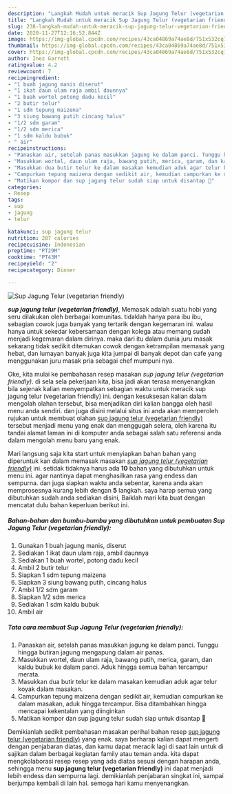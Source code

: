 ```yaml
---
description: "Langkah Mudah untuk meracik Sup Jagung Telur (vegetarian friendly), Enak"
title: "Langkah Mudah untuk meracik Sup Jagung Telur (vegetarian friendly), Enak"
slug: 238-langkah-mudah-untuk-meracik-sup-jagung-telur-vegetarian-friendly-enak
date: 2020-11-27T12:16:52.844Z
image: https://img-global.cpcdn.com/recipes/43ca04869a74ae8d/751x532cq70/sup-jagung-telur-vegetarian-friendly-foto-resep-utama.jpg
thumbnail: https://img-global.cpcdn.com/recipes/43ca04869a74ae8d/751x532cq70/sup-jagung-telur-vegetarian-friendly-foto-resep-utama.jpg
cover: https://img-global.cpcdn.com/recipes/43ca04869a74ae8d/751x532cq70/sup-jagung-telur-vegetarian-friendly-foto-resep-utama.jpg
author: Inez Garrett
ratingvalue: 4.2
reviewcount: 7
recipeingredient:
- "1 buah jagung manis diserut"
- "1 ikat daun ulam raja ambil daunnya"
- "1 buah wortel potong dadu kecil"
- "2 butir telur"
- "1 sdm tepung maizena"
- "3 siung bawang putih cincang halus"
- "1/2 sdm garam"
- "1/2 sdm merica"
- "1 sdm kaldu bubuk"
- " air"
recipeinstructions:
- "Panaskan air, setelah panas masukkan jagung ke dalam panci. Tunggu hingga butiran jagung mengapung dalam air panas."
- "Masukkan wortel, daun ulam raja, bawang putih, merica, garam, dan kaldu bubuk ke dalam panci. Aduk hingga semua bahan tercampur merata."
- "Masukkan dua butir telur ke dalam masakan kemudian aduk agar telur koyak dalam masakan."
- "Campurkan tepung maizena dengan sedikit air, kemudian campurkan ke dalam masakan, aduk hingga tercampur. Bisa ditambahkan hingga mencapai kekentalan yang diinginkan"
- "Matikan kompor dan sup jagung telur sudah siap untuk disantap 🥰"
categories:
- Resep
tags:
- sup
- jagung
- telur

katakunci: sup jagung telur 
nutrition: 287 calories
recipecuisine: Indonesian
preptime: "PT29M"
cooktime: "PT43M"
recipeyield: "2"
recipecategory: Dinner

---
```



![Sup Jagung Telur (vegetarian friendly)](https://img-global.cpcdn.com/recipes/43ca04869a74ae8d/751x532cq70/sup-jagung-telur-vegetarian-friendly-foto-resep-utama.jpg)

<b><i>sup jagung telur (vegetarian friendly)</i></b>, Memasak adalah suatu hobi yang seru dilakukan oleh berbagai komunitas. tidaklah hanya para ibu ibu, sebagian cowok juga banyak yang tertarik dengan kegemaran ini. walau hanya untuk sekedar kebersamaan dengan kolega atau memang sudah menjadi kegemaran dalam dirinya. maka dari itu dalam dunia juru masak sekarang tidak sedikit ditemukan cowok dengan ketrampilan memasak yang hebat, dan lumayan banyak juga kita jumpai di banyak depot dan cafe yang menggunakan juru masak pria sebagai chef mumpuni nya.

Oke, kita mulai ke pembahasan resep masakan <i>sup jagung telur (vegetarian friendly)</i>. di sela sela pekerjaan kita, bisa jadi akan terasa menyenangkan bila sejenak kalian menyempatkan sebagian waktu untuk meracik sup jagung telur (vegetarian friendly) ini. dengan kesuksesan kalian dalam mengolah olahan tersebut, bisa menjadikan diri kalian bangga oleh hasil menu anda sendiri. dan juga disini melalui situs ini anda akan memperoleh rujukan untuk membuat olahan <u>sup jagung telur (vegetarian friendly)</u> tersebut menjadi menu yang enak dan menggugah selera, oleh karena itu tandai alamat laman ini di komputer anda sebagai salah satu referensi anda dalam mengolah menu baru yang enak.




Mari langsung saja kita start untuk menyiapkan bahan bahan yang diperuntuk kan dalam memasak masakan <u><i>sup jagung telur (vegetarian friendly)</i></u> ini. setidak tidaknya harus ada <b>10</b> bahan yang dibutuhkan untuk menu ini. agar nantinya dapat menghasilkan rasa yang endess dan sempurna. dan juga siapkan waktu anda sebentar, karena anda akan memprosesnya kurang lebih dengan <b>5</b> langkah. saya harap semua yang dibutuhkan sudah anda sediakan disini, Baiklah mari kita buat dengan mencatat dulu bahan keperluan berikut ini.

<!--inarticleads1-->

##### Bahan-bahan dan bumbu-bumbu yang dibutuhkan untuk pembuatan Sup Jagung Telur (vegetarian friendly):

1. Gunakan 1 buah jagung manis, diserut
1. Sediakan 1 ikat daun ulam raja, ambil daunnya
1. Sediakan 1 buah wortel, potong dadu kecil
1. Ambil 2 butir telur
1. Siapkan 1 sdm tepung maizena
1. Siapkan 3 siung bawang putih, cincang halus
1. Ambil 1/2 sdm garam
1. Siapkan 1/2 sdm merica
1. Sediakan 1 sdm kaldu bubuk
1. Ambil  air




<!--inarticleads2-->

##### Tata cara membuat Sup Jagung Telur (vegetarian friendly):

1. Panaskan air, setelah panas masukkan jagung ke dalam panci. Tunggu hingga butiran jagung mengapung dalam air panas.
1. Masukkan wortel, daun ulam raja, bawang putih, merica, garam, dan kaldu bubuk ke dalam panci. Aduk hingga semua bahan tercampur merata.
1. Masukkan dua butir telur ke dalam masakan kemudian aduk agar telur koyak dalam masakan.
1. Campurkan tepung maizena dengan sedikit air, kemudian campurkan ke dalam masakan, aduk hingga tercampur. Bisa ditambahkan hingga mencapai kekentalan yang diinginkan
1. Matikan kompor dan sup jagung telur sudah siap untuk disantap 🥰




Demikianlah sedikit pembahasan masakan perihal bahan resep <u>sup jagung telur (vegetarian friendly)</u> yang enak. saya berharap kalian dapat mengerti dengan penjabaran diatas, dan kamu dapat meracik lagi di saat lain untuk di sajikan dalam berbagai kegiatan family atau teman anda. kita dapat mengkolaborasi resep resep yang ada diatas sesuai dengan harapan anda, sehingga menu <b>sup jagung telur (vegetarian friendly)</b> ini dapat menjadi lebih endess dan sempurna lagi. demikianlah penjabaran singkat ini, sampai berjumpa kembali di lain hal. semoga hari kamu menyenangkan.
